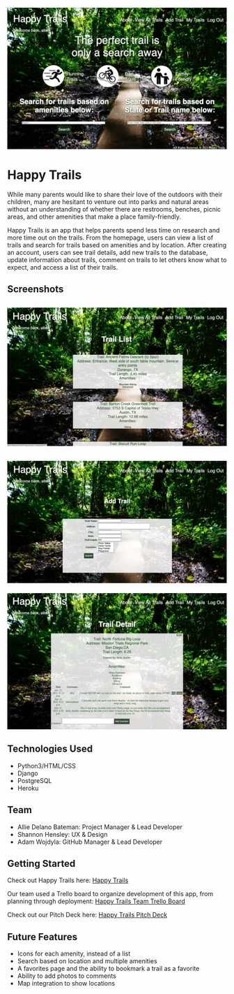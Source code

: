 ![home](main_app/static/img/homepage.png)

# Happy Trails
While many parents would like to share their love of the outdoors with their children, many are hesitant to venture out into parks and natural areas without an understanding of whether there are restrooms, benches, picnic areas, and other amenities that make a place family-friendly. 

Happy Trails is an app that helps parents spend less time on research and more time out on the trails. From the homepage, users can view a list of trails and search for trails based on amenities and by location. After creating an account, users can see trail details, add new trails to the database, update information about trails, comment on trails to let others know what to expect, and access a list of their trails. 

## Screenshots

![trail list](main_app/static/img/trail_list.png)
---
![add trail](main_app/static/img/add_trail.png)
---
![trail detail](main_app/static/img/trail_detail.png)

## Technologies Used
* Python3/HTML/CSS
* Django
* PostgreSQL
* Heroku

## Team
* Allie Delano Bateman: Project Manager & Lead Developer
* Shannon Hensley: UX & Design
* Adam Wojdyla: GitHub Manager & Lead Developer

## Getting Started
Check out Happy Trails here: [Happy Trails](https://happytrails21.herokuapp.com/)

Our team used a Trello board to organize development of this app, from planning through deployment: [Happy Trails Team Trello Board](https://trello.com/b/9obyKpm9/happy-trails)

Check out our Pitch Deck here: [Happy Trails Pitch Deck](https://docs.google.com/presentation/d/1YkLuxJngkP_M9VpIZ9_eQM3AJBxzlK8utXBn_WH3dis/edit?usp=sharing)

## Future Features
* Icons for each amenity, instead of a list
* Search based on location and multiple amenities
* A favorites page and the ability to bookmark a trail as a favorite
* Ability to add photos to comments 
* Map integration to show locations